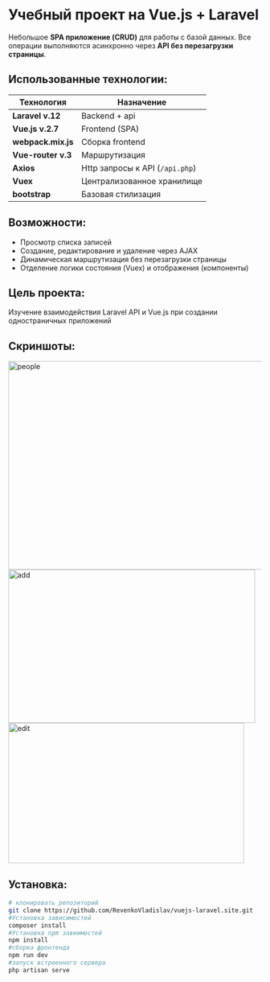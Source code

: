 # Учебный проект на Vue.js + Laravel
Небольшое **SPA приложение (CRUD)** для работы с базой данных.
Все операции выполняются асинхронно через **API без перезагрузки страницы**.

## Использованные технологии:
| Технология         | Назначениe                      |
|--------------------|---------------------------------|
| **Laravel v.12**   | Backend + api                   |
| **Vue.js v.2.7**   | Frontend (SPA)                  |
| **webpack.mix.js** | Сборка frontend                 |
| **Vue-router v.3** | Маршрутизация                   |
| **Axios**          | Http запросы к API (`/api.php`) |
| **Vuex**           | Централизованное хранилище      |
| **bootstrap**      | Базовая стилизация              |

## Возможности:
- Просмотр списка записей
- Создание, редактирование и удаление через AJAX
- Динамическая маршрутизация без перезагрузки страницы
- Отделение логики состояния (Vuex) и отображения (компоненты)

## Цель проекта:

Изучение взаимодействия Laravel API и Vue.js при создании одностраничных приложений

## Скриншоты:
<img width="1700" height="415" alt="people" src="https://github.com/user-attachments/assets/4cb5b706-4063-42cd-b360-0d0ab27ca577" />
<img width="491" height="305" alt="add" src="https://github.com/user-attachments/assets/0490d95b-f8b0-4930-9f7f-9a25b0480c51" />
<img width="469" height="279" alt="edit" src="https://github.com/user-attachments/assets/ebc97f92-9a15-47ea-af29-2be907310eba" />

## Установка:
```bash
# клонировать репозиторий
git clone https://github.com/RevenkoVladislav/vuejs-laravel.site.git
#Установка зависимостей
composer install
#Установка npm завиимостей
npm install
#сборка фронтенда
npm run dev
#запуск встроенного сервера
php artisan serve
```
